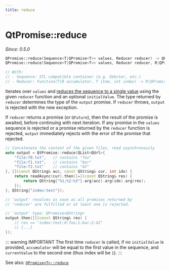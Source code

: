 ```yaml
---
title: reduce
---
```


# QtPromise::reduce

*Since: 0.5.0*

```cpp
QPromise::reduce(Sequence<T|QPromise<T>> values, Reducer reducer) -> QPromise<T>
QPromise::reduce(Sequence<T|QPromise<T>> values, Reducer reducer, R|QPromise<R> initialValue) -> QPromise<R>

// With:
// - Sequence: STL compatible container (e.g. QVector, etc.)
// - Reducer: Function(T|R accumulator, T item, int index) -> R|QPromise<R>
```

Iterates over `values` and [reduces the sequence to a single value](https://en.wikipedia.org/wiki/Fold_%28higher-order_function%29)
using the given `reducer` function and an optional `initialValue`. The type returned by `reducer`
determines the type of the `output` promise. If `reducer` throws, `output` is rejected with the
new exception.

If `reducer` returns a promise (or `QFuture`), then the result of the promise is awaited, before
continuing with next iteration. If any promise in the `values` sequence is rejected or a promise
returned by the `reducer` function is rejected, `output` immediately rejects with the error of
the promise that rejected.

```cpp
// Concatenate the content of the given files, read asynchronously
auto output = QtPromise::reduce(QList<QUrl>{
    "file:f0.txt",   // contains "foo"
    "file:f1.txt",   // contains "bar"
    "file:f2.txt"    // contains "42"
}, [](const QString& acc, const QString& cur, int idx) {
    return readAsync(cur).then([=](const QString& res) {
        return QString{"%1;%2:%3"}.arg(acc).arg(idx).arg(res);
    });
}, QString{"index:text"});

// 'output' resolves as soon as all promises returned by
// 'reducer' are fulfilled or at least one is rejected.

// 'output' type: QPromise<QString>
output.then([](const QString& res) {
    // res == "index:text;0:foo;1:bar;2:42"
    // {...}
});
```

::: warning IMPORTANT
The first time `reducer` is called, if no `initialValue` is provided, `accumulator` will be equal
to the first value in the sequence, and `currentValue` to the second one (thus index will be `1`).
:::

See also: [`QPromise<T>::reduce`](../qpromise/reduce.md)
